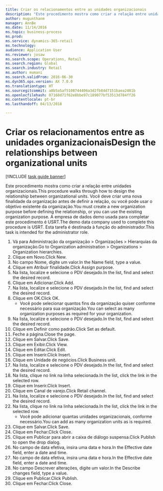 ```yaml
--- 
title: Criar os relacionamentos entre as unidades organizacionais
description: "Este procedimento mostra como criar a relação entre unidades organizacionais."
author: mugunthanm
manager: AnnBe
ms.date: 11/14/2016
ms.topic: business-process
ms.prod: 
ms.service: dynamics-365-retail
ms.technology: 
audience: Application User
ms.reviewer: josaw
ms.search.scope: Operations, Retail
ms.search.region: Global
ms.search.industry: Retail
ms.author: mumani
ms.search.validFrom: 2016-06-30
ms.dyn365.ops.version: AX 7.0.0
ms.translationtype: HT
ms.sourcegitcommit: a8b5a5af5108744406a3d2fb84d7151baea2481b
ms.openlocfilehash: 07168d71f62e8bbe97c189077bf53513d784ff26
ms.contentlocale: pt-br
ms.lasthandoff: 04/13/2018

---
```

# <a name="design-the-relationships-between-organizational-units"></a><span data-ttu-id="3b2d9-103">Criar os relacionamentos entre as unidades organizacionais</span><span class="sxs-lookup"><span data-stu-id="3b2d9-103">Design the relationships between organizational units</span></span>

[!INCLUDE [task guide banner](../includes/task-guide-banner.md)]

<span data-ttu-id="3b2d9-104">Este procedimento mostra como criar a relação entre unidades organizacionais.</span><span class="sxs-lookup"><span data-stu-id="3b2d9-104">This procedure walks through how to design the relationship between organizational units.</span></span> <span data-ttu-id="3b2d9-105">Você deve criar uma nova finalidade da organização antes de definir a relação, ou você pode usar o objetivo existente da organização.</span><span class="sxs-lookup"><span data-stu-id="3b2d9-105">You must create a new organization purpose before defining the relationship, or you can use the existing organization purpose.</span></span> <span data-ttu-id="3b2d9-106">A empresa de dados demo usada para completar este procedimento é USRT.</span><span class="sxs-lookup"><span data-stu-id="3b2d9-106">The demo data company used to complete this procedure is USRT.</span></span> <span data-ttu-id="3b2d9-107">Esta tarefa é destinada à função do administrador.</span><span class="sxs-lookup"><span data-stu-id="3b2d9-107">This task is intended for the administrator role.</span></span>

1. <span data-ttu-id="3b2d9-108">Vá para Administração da organização > Organizações > Hierarquias da organização.</span><span class="sxs-lookup"><span data-stu-id="3b2d9-108">Go to Organization administration > Organizations > Organization hierarchies.</span></span>
2. <span data-ttu-id="3b2d9-109">Clique em Novo.</span><span class="sxs-lookup"><span data-stu-id="3b2d9-109">Click New.</span></span>
3. <span data-ttu-id="3b2d9-110">No campo Nome, digite um valor.</span><span class="sxs-lookup"><span data-stu-id="3b2d9-110">In the Name field, type a value.</span></span>
4. <span data-ttu-id="3b2d9-111">Clique em Atribuir finalidade.</span><span class="sxs-lookup"><span data-stu-id="3b2d9-111">Click Assign purpose.</span></span>
5. <span data-ttu-id="3b2d9-112">Na lista, localize e selecione o PDV desejado.</span><span class="sxs-lookup"><span data-stu-id="3b2d9-112">In the list, find and select the desired record.</span></span>
6. <span data-ttu-id="3b2d9-113">Clique em Adicionar.</span><span class="sxs-lookup"><span data-stu-id="3b2d9-113">Click Add.</span></span>
7. <span data-ttu-id="3b2d9-114">Na lista, localize e selecione o PDV desejado.</span><span class="sxs-lookup"><span data-stu-id="3b2d9-114">In the list, find and select the desired record.</span></span>
8. <span data-ttu-id="3b2d9-115">Clique em OK.</span><span class="sxs-lookup"><span data-stu-id="3b2d9-115">Click OK.</span></span>
    * <span data-ttu-id="3b2d9-116">Você pode selecionar quantos fins da organização quiser conforme necessário para sua organização.</span><span class="sxs-lookup"><span data-stu-id="3b2d9-116">You can select as many organization purposes as required for your organization.</span></span>  
9. <span data-ttu-id="3b2d9-117">Na lista, localize e selecione o PDV desejado.</span><span class="sxs-lookup"><span data-stu-id="3b2d9-117">In the list, find and select the desired record.</span></span>
10. <span data-ttu-id="3b2d9-118">Clique em Definir como padrão.</span><span class="sxs-lookup"><span data-stu-id="3b2d9-118">Click Set as default.</span></span>
11. <span data-ttu-id="3b2d9-119">Feche a página.</span><span class="sxs-lookup"><span data-stu-id="3b2d9-119">Close the page.</span></span>
12. <span data-ttu-id="3b2d9-120">Clique em Salvar.</span><span class="sxs-lookup"><span data-stu-id="3b2d9-120">Click Save.</span></span>
13. <span data-ttu-id="3b2d9-121">Clique em Exibir.</span><span class="sxs-lookup"><span data-stu-id="3b2d9-121">Click View.</span></span>
14. <span data-ttu-id="3b2d9-122">Clique em Editar.</span><span class="sxs-lookup"><span data-stu-id="3b2d9-122">Click Edit.</span></span>
15. <span data-ttu-id="3b2d9-123">Clique em Inserir.</span><span class="sxs-lookup"><span data-stu-id="3b2d9-123">Click Insert.</span></span>
16. <span data-ttu-id="3b2d9-124">Clique em Unidade de negócios.</span><span class="sxs-lookup"><span data-stu-id="3b2d9-124">Click Business unit.</span></span>
17. <span data-ttu-id="3b2d9-125">Na lista, localize e selecione o PDV desejado.</span><span class="sxs-lookup"><span data-stu-id="3b2d9-125">In the list, find and select the desired record.</span></span>
18. <span data-ttu-id="3b2d9-126">Na lista, clique no link na linha selecionada.</span><span class="sxs-lookup"><span data-stu-id="3b2d9-126">In the list, click the link in the selected row.</span></span>
19. <span data-ttu-id="3b2d9-127">Clique em Inserir.</span><span class="sxs-lookup"><span data-stu-id="3b2d9-127">Click Insert.</span></span>
20. <span data-ttu-id="3b2d9-128">Clique em Canal de varejo.</span><span class="sxs-lookup"><span data-stu-id="3b2d9-128">Click Retail channel.</span></span>
21. <span data-ttu-id="3b2d9-129">Na lista, localize e selecione o PDV desejado.</span><span class="sxs-lookup"><span data-stu-id="3b2d9-129">In the list, find and select the desired record.</span></span>
22. <span data-ttu-id="3b2d9-130">Na lista, clique no link na linha selecionada.</span><span class="sxs-lookup"><span data-stu-id="3b2d9-130">In the list, click the link in the selected row.</span></span>
    * <span data-ttu-id="3b2d9-131">Você pode adicionar quantas unidades organizacionais, conforme necessário.</span><span class="sxs-lookup"><span data-stu-id="3b2d9-131">You can add as many organization units as is required.</span></span>  
23. <span data-ttu-id="3b2d9-132">Clique em Salvar.</span><span class="sxs-lookup"><span data-stu-id="3b2d9-132">Click Save.</span></span>
24. <span data-ttu-id="3b2d9-133">Clique em Fechar.</span><span class="sxs-lookup"><span data-stu-id="3b2d9-133">Click Close.</span></span>
25. <span data-ttu-id="3b2d9-134">Clique em Publicar para abrir a caixa de diálogo suspensa.</span><span class="sxs-lookup"><span data-stu-id="3b2d9-134">Click Publish to open the drop dialog.</span></span>
26. <span data-ttu-id="3b2d9-135">No campo de data efetiva, insira uma data e hora.</span><span class="sxs-lookup"><span data-stu-id="3b2d9-135">In the Effective date field, enter a date and time.</span></span>
27. <span data-ttu-id="3b2d9-136">No campo de data efetiva, insira uma data e hora.</span><span class="sxs-lookup"><span data-stu-id="3b2d9-136">In the Effective date field, enter a date and time.</span></span>
28. <span data-ttu-id="3b2d9-137">No campo Descrever alterações, digite um valor.</span><span class="sxs-lookup"><span data-stu-id="3b2d9-137">In the Describe changes field, type a value.</span></span>
29. <span data-ttu-id="3b2d9-138">Clique em Publicar.</span><span class="sxs-lookup"><span data-stu-id="3b2d9-138">Click Publish.</span></span>
30. <span data-ttu-id="3b2d9-139">Clique em Fechar.</span><span class="sxs-lookup"><span data-stu-id="3b2d9-139">Click Close.</span></span>



